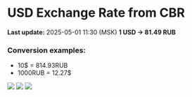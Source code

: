 # USD Exchange Rate from CBR

**Last update:** 2025-05-01 11:30 (MSK)
**1 USD → 81.49 RUB**

### Conversion examples:
- 10$ = 814.93RUB
- 1000RUB = 12.27$

![](https://github-profile-summary-cards.vercel.app/api/cards/profile-details?username=urancore&theme=dark)
![](https://github-profile-summary-cards.vercel.app/api/cards/repos-per-language?username=urancore&theme=dark)
![](https://count.getloli.com/get/@urancore.github.readme)
